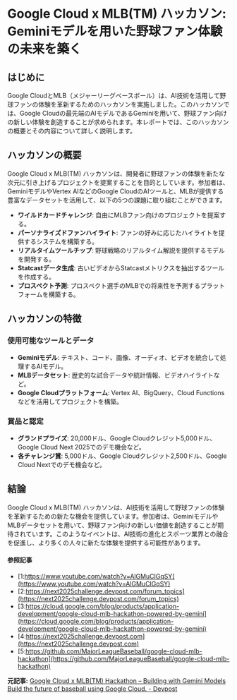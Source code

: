 # Google Cloud x MLB(TM) ハッカソン: Geminiモデルを用いた野球ファン体験の未来を築く

## はじめに

Google CloudとMLB（メジャーリーグベースボール）は、AI技術を活用して野球ファンの体験を革新するためのハッカソンを実施しました。このハッカソンでは、Google Cloudの最先端のAIモデルであるGeminiを用いて、野球ファン向けの新しい体験を創造することが求められます。本レポートでは、このハッカソンの概要とその内容について詳しく説明します。

## ハッカソンの概要

Google Cloud x MLB(TM) ハッカソンは、開発者に野球ファンの体験を新たな次元に引き上げるプロジェクトを提案することを目的としています。参加者は、GeminiモデルやVertex AIなどのGoogle CloudのAIツールと、MLBが提供する豊富なデータセットを活用して、以下の5つの課題に取り組むことができます。

- **ワイルドカードチャレンジ**: 自由にMLBファン向けのプロジェクトを提案する。
- **パーソナライズドファンハイライト**: ファンの好みに応じたハイライトを提供するシステムを構築する。
- **リアルタイムツールチップ**: 野球戦略のリアルタイム解説を提供するモデルを開発する。
- **Statcastデータ生成**: 古いビデオからStatcastメトリクスを抽出するツールを作成する。
- **プロスペクト予測**: プロスペクト選手のMLBでの将来性を予測するプラットフォームを構築する。

## ハッカソンの特徴

### 使用可能なツールとデータ

- **Geminiモデル**: テキスト、コード、画像、オーディオ、ビデオを統合して処理するAIモデル。
- **MLBデータセット**: 歴史的な試合データや統計情報、ビデオハイライトなど。
- **Google Cloudプラットフォーム**: Vertex AI、BigQuery、Cloud Functionsなどを活用してプロジェクトを構築。

### 賞品と認定

- **グランドプライズ**: 20,000ドル、Google Cloudクレジット5,000ドル、Google Cloud Next 2025でのデモ機会など。
- **各チャレンジ賞**: 5,000ドル、Google Cloudクレジット2,500ドル、Google Cloud Nextでのデモ機会など。

## 結論

Google Cloud x MLB(TM) ハッカソンは、AI技術を活用して野球ファンの体験を革新するための新たな機会を提供しています。参加者は、GeminiモデルやMLBデータセットを用いて、野球ファン向けの新しい価値を創造することが期待されています。このようなイベントは、AI技術の進化とスポーツ業界との融合を促進し、より多くの人々に新たな体験を提供する可能性があります。

#### 参照記事
- [1:https://www.youtube.com/watch?v=AlGMuCIGqSY](https://www.youtube.com/watch?v=AlGMuCIGqSY)
- [2:https://next2025challenge.devpost.com/forum_topics](https://next2025challenge.devpost.com/forum_topics)
- [3:https://cloud.google.com/blog/products/application-development/google-cloud-mlb-hackathon-powered-by-gemini](https://cloud.google.com/blog/products/application-development/google-cloud-mlb-hackathon-powered-by-gemini)
- [4:https://next2025challenge.devpost.com](https://next2025challenge.devpost.com)
- [5:https://github.com/MajorLeagueBaseball/google-cloud-mlb-hackathon](https://github.com/MajorLeagueBaseball/google-cloud-mlb-hackathon)


**元記事:** [Google Cloud x MLB(TM) Hackathon – Building with Gemini Models Build the future of baseball using Google Cloud. - Devpost](https://next2025challenge.devpost.com/forum_topics/40205-imagegen-3)
